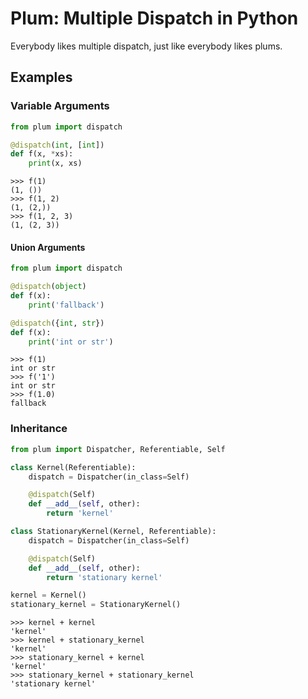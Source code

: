 # Plum: Multiple Dispatch in Python

Everybody likes multiple dispatch, just like everybody likes plums.


## Examples
### Variable Arguments
```python
from plum import dispatch

@dispatch(int, [int])
def f(x, *xs):
    print(x, xs)
```

```
>>> f(1)
(1, ())
>>> f(1, 2)
(1, (2,))
>>> f(1, 2, 3)
(1, (2, 3))
```

#### Union Arguments
```python
from plum import dispatch

@dispatch(object)
def f(x):
    print('fallback')

@dispatch({int, str})
def f(x):
    print('int or str')
```


```
>>> f(1)
int or str
>>> f('1')
int or str
>>> f(1.0)
fallback
```


### Inheritance
```python
from plum import Dispatcher, Referentiable, Self

class Kernel(Referentiable):
    dispatch = Dispatcher(in_class=Self)

    @dispatch(Self)
    def __add__(self, other):
        return 'kernel'

class StationaryKernel(Kernel, Referentiable):
    dispatch = Dispatcher(in_class=Self)

    @dispatch(Self)
    def __add__(self, other):
        return 'stationary kernel'

kernel = Kernel()
stationary_kernel = StationaryKernel()
```


```
>>> kernel + kernel
'kernel'
>>> kernel + stationary_kernel
'kernel'
>>> stationary_kernel + kernel
'kernel'
>>> stationary_kernel + stationary_kernel
'stationary kernel'
```



